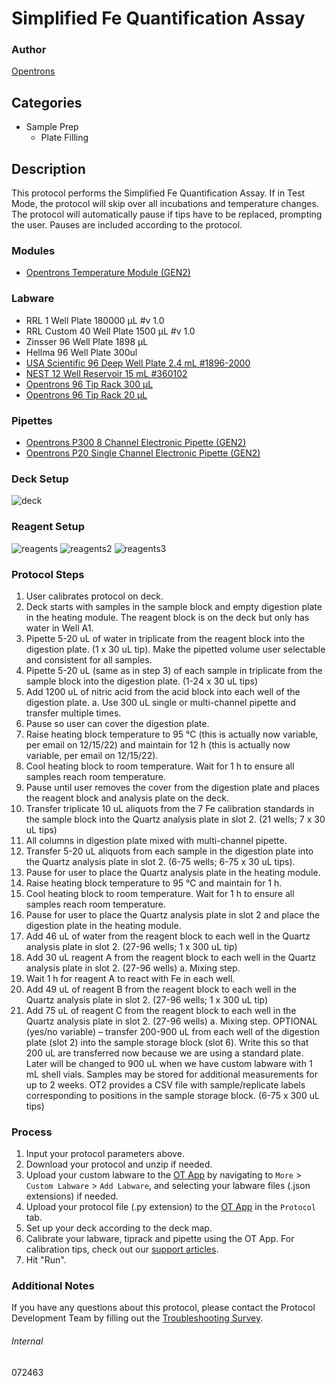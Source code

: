 # Simplified Fe Quantification Assay


### Author
[Opentrons](https://opentrons.com/)


## Categories
* Sample Prep
	* Plate Filling


## Description
This protocol performs the Simplified Fe Quantification Assay. If in Test Mode, the protocol will skip over all incubations and temperature changes. The protocol will automatically pause if tips have to be replaced, prompting the user. Pauses are included according to the protocol.


### Modules
* [Opentrons Temperature Module (GEN2)](https://shop.opentrons.com/temperature-module-gen2/)


### Labware
* RRL 1 Well Plate 180000 µL #v 1.0
* RRL Custom 40 Well Plate 1500 µL #v 1.0
* Zinsser 96 Well Plate 1898 µL
* Hellma 96 Well Plate 300ul
* [USA Scientific 96 Deep Well Plate 2.4 mL #1896-2000](https://www.usascientific.com/2ml-deep96-well-plateone-bulk.aspx)
* [NEST 12 Well Reservoir 15 mL #360102](http://www.cell-nest.com/page94?_l=en&product_id=102)
* [Opentrons 96 Tip Rack 300 µL](https://shop.opentrons.com/collections/opentrons-tips/products/opentrons-300ul-tips)
* [Opentrons 96 Tip Rack 20 µL](https://shop.opentrons.com/collections/opentrons-tips/products/opentrons-10ul-tips)


### Pipettes
* [Opentrons P300 8 Channel Electronic Pipette (GEN2)](https://shop.opentrons.com/8-channel-electronic-pipette/)
* [Opentrons P20 Single Channel Electronic Pipette (GEN2)](https://shop.opentrons.com/single-channel-electronic-pipette-p20/)


### Deck Setup
![deck](https://opentrons-protocol-library-website.s3.amazonaws.com/custom-README-images/072463/Screen+Shot+2022-12-14+at+8.32.53+AM.png)


### Reagent Setup
![reagents](https://opentrons-protocol-library-website.s3.amazonaws.com/custom-README-images/072463/Screen+Shot+2022-12-13+at+12.50.20+PM.png)
![reagents2](https://opentrons-protocol-library-website.s3.amazonaws.com/custom-README-images/072463/Screen+Shot+2022-12-13+at+12.50.41+PM.png)
![reagents3](https://opentrons-protocol-library-website.s3.amazonaws.com/custom-README-images/072463/Screen+Shot+2022-12-13+at+12.50.51+PM.png)


### Protocol Steps
1. User calibrates protocol on deck.
2. Deck starts with samples in the sample block and empty digestion plate in the heating module. The reagent block is on the deck but only has water in Well A1.
3. Pipette 5-20 uL of water in triplicate from the reagent block into the digestion plate. (1 x 30 uL tip). Make the pipetted volume user selectable and consistent for all samples.
4. Pipette 5-20 uL (same as in step 3) of each sample in triplicate from the sample block into the digestion plate. (1-24 x 30 uL tips)
5. Add 1200 uL of nitric acid from the acid block into each well of the digestion plate. a. Use 300 uL single or multi-channel pipette and transfer multiple times.
6. Pause so user can cover the digestion plate.
7. Raise heating block temperature to 95 °C (this is actually now variable, per email on 12/15/22) and maintain for 12 h (this is actually now variable, per email on 12/15/22).
8. Cool heating block to room temperature. Wait for 1 h to ensure all samples reach room temperature.
9. Pause until user removes the cover from the digestion plate and places the reagent block and analysis plate on the deck.
10. Transfer triplicate 10 uL aliquots from the 7 Fe calibration standards in the sample block into the Quartz analysis plate in slot 2. (21 wells; 7 x 30 uL tips)
11. All columns in digestion plate mixed with multi-channel pipette.
12. Transfer 5-20 uL aliquots from each sample in the digestion plate into the Quartz analysis plate in slot 2. (6-75 wells; 6-75 x 30 uL tips).
13. Pause for user to place the Quartz analysis plate in the heating module.
14. Raise heating block temperature to 95 °C and maintain for 1 h.
15. Cool heating block to room temperature. Wait for 1 h to ensure all samples reach room temperature.
16. Pause for user to place the Quartz analysis plate in slot 2 and place the digestion plate in the heating module.
17. Add 46 uL of water from the reagent block to each well in the Quartz analysis plate in slot 2. (27-96 wells; 1 x 300 uL tip)
18. Add 30 uL reagent A from the reagent block to each well in the Quartz analysis plate in slot 2. (27-96 wells) a. Mixing step.
19. Wait 1 h for reagent A to react with Fe in each well.
20. Add 49 uL of reagent B from the reagent block to each well in the Quartz analysis plate in slot 2. (27-96 wells; 1 x 300 uL tip)
21. Add 75 uL of reagent C from the reagent block to each well in the Quartz analysis plate in slot 2. (27-96 wells) a. Mixing step.
OPTIONAL (yes/no variable) – transfer 200-900 uL from each well of the digestion plate (slot 2) into the sample storage block (slot 6). Write this so that 200 uL are transferred now because we are using a standard plate. Later will be changed to 900 uL when we have custom labware with 1 mL shell vials. Samples may be stored for additional measurements for up to 2 weeks. OT2 provides a CSV file with sample/replicate labels corresponding to positions in the sample storage block. (6-75 x 300 uL tips)


### Process
1. Input your protocol parameters above.
2. Download your protocol and unzip if needed.
3. Upload your custom labware to the [OT App](https://opentrons.com/ot-app) by navigating to `More` > `Custom Labware` > `Add Labware`, and selecting your labware files (.json extensions) if needed.
4. Upload your protocol file (.py extension) to the [OT App](https://opentrons.com/ot-app) in the `Protocol` tab.
5. Set up your deck according to the deck map.
6. Calibrate your labware, tiprack and pipette using the OT App. For calibration tips, check out our [support articles](https://support.opentrons.com/en/collections/1559720-guide-for-getting-started-with-the-ot-2).
7. Hit "Run".


### Additional Notes
If you have any questions about this protocol, please contact the Protocol Development Team by filling out the [Troubleshooting Survey](https://protocol-troubleshooting.paperform.co/).


###### Internal
072463
